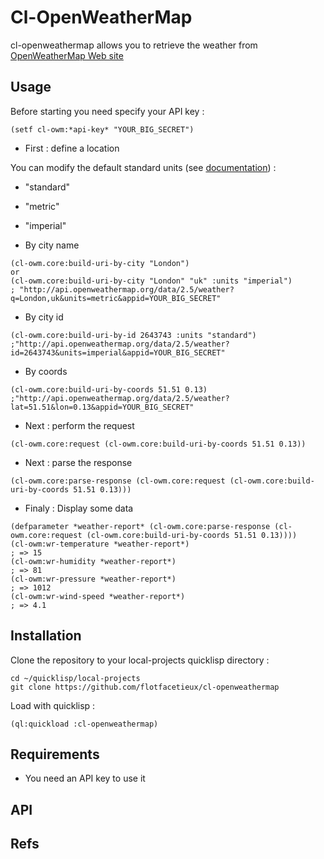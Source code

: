 # Cl-OpenWeatherMap
cl-openweathermap allows you to retrieve the weather from [OpenWeatherMap Web site][1]

## Usage

Before starting you need specify your API key :

```
(setf cl-owm:*api-key* "YOUR_BIG_SECRET")
```

- First : define a location

You can modify the default standard units (see [documentation][2]) :
  - "standard" 
  - "metric"
  - "imperial"


  - By city name

```
(cl-owm.core:build-uri-by-city "London")
or
(cl-owm.core:build-uri-by-city "London" "uk" :units "imperial")
; "http://api.openweathermap.org/data/2.5/weather?q=London,uk&units=metric&appid=YOUR_BIG_SECRET"
```

  - By city id

```
(cl-owm.core:build-uri-by-id 2643743 :units "standard")
;"http://api.openweathermap.org/data/2.5/weather?id=2643743&units=imperial&appid=YOUR_BIG_SECRET"
```

  - By coords

```
(cl-owm.core:build-uri-by-coords 51.51 0.13)
;"http://api.openweathermap.org/data/2.5/weather?lat=51.51&lon=0.13&appid=YOUR_BIG_SECRET"
```

- Next : perform the request

```
(cl-owm.core:request (cl-owm.core:build-uri-by-coords 51.51 0.13))
```

- Next : parse the response

```
(cl-owm.core:parse-response (cl-owm.core:request (cl-owm.core:build-uri-by-coords 51.51 0.13)))
```

- Finaly : Display some data
```
(defparameter *weather-report* (cl-owm.core:parse-response (cl-owm.core:request (cl-owm.core:build-uri-by-coords 51.51 0.13))))
(cl-owm:wr-temperature *weather-report*)
; => 15
(cl-owm:wr-humidity *weather-report*)
; => 81
(cl-owm:wr-pressure *weather-report*)
; => 1012
(cl-owm:wr-wind-speed *weather-report*)
; => 4.1
```

## Installation
Clone the repository to your local-projects quicklisp directory :
```
cd ~/quicklisp/local-projects
git clone https://github.com/flotfacetieux/cl-openweathermap
```

Load with quicklisp :
```
(ql:quickload :cl-openweathermap)
```

## Requirements

- You need an API key to use it

## API

## Refs
[1]:http://openweathermap.org
[2]:http://openweathermap.org/current#data